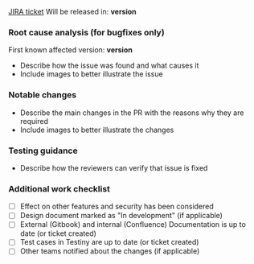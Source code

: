 [JIRA ticket]()
Will be released in: **version**

### Root cause analysis (for bugfixes only)

First known affected version: **version**

* Describe how the issue was found and what causes it
* Include images to better illustrate the issue

### Notable changes

* Describe the main changes in the PR with the reasons why they are required
* Include images to better illustrate the changes

### Testing guidance

* Describe how the reviewers can verify that issue is fixed

### Additional work checklist

* [ ] Effect on other features and security has been considered
* [ ] Design document marked as "In development" (if applicable)
* [ ] External (Gitbook) and internal (Confluence) Documentation is up to date (or ticket created)
* [ ] Test cases in Testiny are up to date (or ticket created)
* [ ] Other teams notified about the changes (if applicable)
